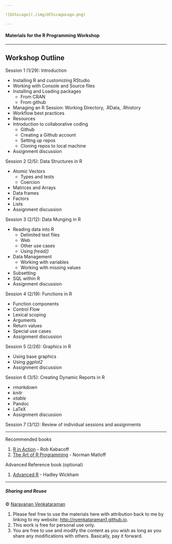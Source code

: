 ```yaml
---

![UChicago](./img/UChicagoLogo.png)

---
```


#### Materials for the R Programming Workshop

---

## Workshop Outline

Session 1 (1/29): Introduction

+ Installing R and customizing RStudio
+ Working with Console and Source files
+ Installing and Loading packages
    + From CRAN
    + From github
+ Managing an R Session: Working Directory, .RData, .Rhistory
+ Workflow best practices
+ Resources
+ Introduction to collaborative coding
    + Github
    + Creating a Github account
    + Setting up repos
    + Cloning repos to local machine
+ Assignment discussion

Session 2 (2/5): Data Structures in R

+ Atomic Vectors
    + Types and tests
    + Coercion
+ Matrices and Arrays
+ Data frames
+ Factors
+ Lists
+ Assignment discussion

Session 3 (2/12): Data Munging in R

+ Reading data into R
    + Delimited text files
    + Web
    + Other use cases
    + Using _fread()_
+ Data Management
    + Working with variables
    + Working with missing values
+ Subsetting
+ SQL within R
+ Assignment discussion

Session 4 (2/19): Functions in R

+ Function components
+ Control Flow
+ Lexical scoping
+ Arguments
+ Return values
+ Special use cases
+ Assignment discussion

Session 5 (2/26): Graphics in R

+ Using base graphics
+ Using _ggplot2_
+ Assignment discussion

Session 6 (3/5): Creating Dynamic Reports in R

+ _rmarkdown_
+ _knitr_
+ _xtable_
+ Pandoc
+ LaTeX
+ Assignment discussion

Session 7 (3/12): Review of individual sessions and assignments

---

Recommended books

1. [R in Action](http://manning.com/kabacoff2) - Rob Kabacoff
2. [The Art of R Programming](http://bit.ly/ArtRProg) - Norman Matloff

Advanced Reference book (optional)

1. [Advanced R](http://adv-r.had.co.nz) - Hadley Wickham

---

##### Sharing and Reuse

&copy; [Narayanan Venkataraman](http://nvenkataraman1.github.io)

1. Please feel free to use the materials here with attribution back to me by linking to my website: http://nvenkataraman1.github.io.
2. This work is free for personal use only.
3. You are free to use and modify the content as you wish as long as you share any modifications with others. Basically, pay it forward.


